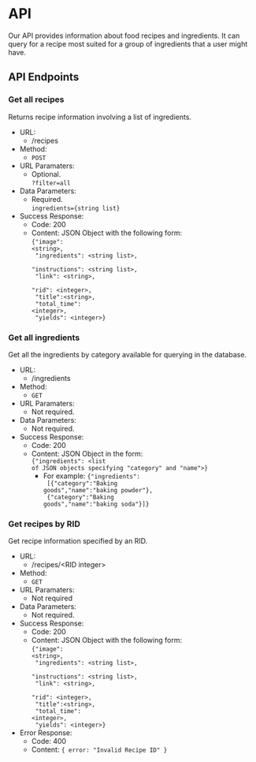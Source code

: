 # API
Our API provides information about food recipes and ingredients. It can query for a recipe most suited for a group of ingredients that a user might have.

## API Endpoints

### **Get all recipes**
Returns recipe information involving a list of ingredients.
- URL:
    - /recipes
- Method:
    - <code>POST</code>
- URL Paramaters:
    - Optional.<br>
    <code>?filter=all</code>
- Data Parameters:
    - Required.<br>
    <code>ingredients={string list}</code>
- Success Response:
    - Code: 200
    - Content: JSON Object with the following form:<br>
    <code>{"image": &lt;string>,<br>
    "ingredients": &lt;string list>,<br>
    "instructions": &lt;string list>,<br>
    "link": &lt;string>,<br>
    "rid": &lt;integer>,<br>
    "title":&lt;string>,<br>
    "total_time": &lt;integer>,<br>
    "yields": &lt;integer>}</code>

### **Get all ingredients**
Get all the ingredients by category available for querying in the database.
- URL:
    - /ingredients
- Method:
    - <code>GET</code>
- URL Paramaters:
    - Not required.
- Data Parameters:
    - Not required.
- Success Response:
    - Code: 200
    - Content: JSON Object in the form:<br>
    <code>{"ingredients": &lt;list of JSON objects specifying "category" and "name">}</code>
        - For example: 
        <code>{"ingredients":<br>
        [{"category":"Baking goods","name":"baking powder"},<br>
        {"category":"Baking goods","name":"baking soda"}]}</code>

### **Get recipes by RID**
Get recipe information specified by an RID.
- URL:
    - /recipes/&lt;RID integer>
- Method:
    - <code>GET</code>
- URL Paramaters:
    - Not required
- Data Parameters:
    - Not required.
- Success Response:
    - Code: 200
    - Content: JSON Object with the following form:<br>
    <code>{"image": &lt;string>,<br>
    "ingredients": &lt;string list>,<br>
    "instructions": &lt;string list>,<br>
    "link": &lt;string>,<br>
    "rid": &lt;integer>,<br>
    "title":&lt;string>,<br>
    "total_time": &lt;integer>,<br>
    "yields": &lt;integer>}</code>
- Error Response:
    - Code: 400
    - Content: <code>{ error: "Invalid Recipe ID" }

    
